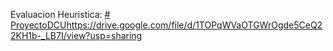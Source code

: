 Evaluacion Heuristica:
[# ProyectoDCU](https://drive.google.com/file/d/1TOPqWVaOTGWrOgde5CeQ22KH1b-_LB7I/view?usp=sharing)https://drive.google.com/file/d/1TOPqWVaOTGWrOgde5CeQ22KH1b-_LB7I/view?usp=sharing
